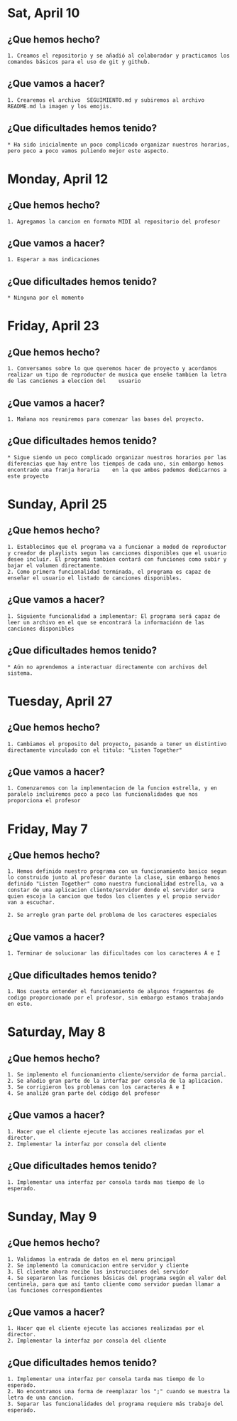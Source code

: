# Sat, April 10

## ¿Que hemos hecho?

	1. Creamos el repositorio y se añadió al colaborador y practicamos los comandos básicos para el uso de git y github.
## ¿Que vamos a hacer?

	1. Crearemos el archivo  SEGUIMIENTO.md y subiremos al archivo README.md la imagen y los emojis.

## ¿Que dificultades hemos tenido?

	* Ha sido inicialmente un poco complicado organizar nuestros horarios, pero poco a poco vamos puliendo mejor este aspecto.


# Monday, April 12
## ¿Que hemos hecho?

	1. Agregamos la cancion en formato MIDI al repositorio del profesor
	
## ¿Que vamos a hacer?

	1. Esperar a mas indicaciones

## ¿Que dificultades hemos tenido?
	
	* Ninguna por el momento


# Friday, April 23
## ¿Que hemos hecho?

	1. Conversamos sobre lo que queremos hacer de proyecto y acordamos realizar un tipo de reproductor de musica que enseñe tambien la letra de las canciones a eleccion del 	usuario
	
## ¿Que vamos a hacer?

	1. Mañana nos reuniremos para comenzar las bases del proyecto.

## ¿Que dificultades hemos tenido?
	
	* Sigue siendo un poco complicado organizar nuestros horarios por las diferencias que hay entre los tiempos de cada uno, sin embargo hemos encontrado una franja horaria 	en la que ambos podemos dedicarnos a este proyecto

# Sunday, April 25
## ¿Que hemos hecho?

	1. Establecimos que el programa va a funcionar a modod de reproductor y creador de playlists segun las canciones disponibles que el usuario desee incluir. El programa tambien contará con funciones como subir y bajar el volumen directamente.
	2. Como primera funcionalidad terminada, el programa es capaz de enseñar el usuario el listado de canciones disponibles.
	
## ¿Que vamos a hacer?

	1. Siguiente funcionalidad a implementar: El programa será capaz de leer un archivo en el que se encontrará la informaciónn de las canciones disponibles

## ¿Que dificultades hemos tenido?
	
	* Aún no aprendemos a interactuar directamente con archivos del sistema.

# Tuesday, April 27
## ¿Que hemos hecho?

	1. Cambiamos el proposito del proyecto, pasando a tener un distintivo directamente vinculado con el titulo: "Listen Together"
	
## ¿Que vamos a hacer?

	1. Comenzaremos con la implementacion de la funcion estrella, y en paralelo incluiremos poco a poco las funcionalidades que nos proporciona el profesor

# Friday, May 7
## ¿Que hemos hecho?

	1. Hemos definido nuestro programa con un funcionamiento basico segun lo construido junto al profesor durante la clase, sin embargo hemos definido "Listen Together" como nuestra funcionalidad estrella, va a constar de una aplicacion cliente/servidor donde el servidor sera quien escoja la cancion que todos los clientes y el propio servidor van a escuchar.

	2. Se arreglo gran parte del problema de los caracteres especiales
	
## ¿Que vamos a hacer?

	1. Terminar de solucionar las dificultades con los caracteres Á e Í

## ¿Que dificultades hemos tenido?

	1. Nos cuesta entender el funcionamiento de algunos fragmentos de codigo proporcionado por el profesor, sin embargo estamos trabajando en esto.

# Saturday, May 8
## ¿Que hemos hecho?

	1. Se implemento el funcionamiento cliente/servidor de forma parcial.
	2. Se añadio gran parte de la interfaz por consola de la aplicacion.
	3. Se corrigieron los problemas con los caracteres Á e Í
	4. Se analizó gran parte del código del profesor
	
## ¿Que vamos a hacer?

	1. Hacer que el cliente ejecute las acciones realizadas por el director.
	2. Implementar la interfaz por consola del cliente

## ¿Que dificultades hemos tenido?

	1. Implementar una interfaz por consola tarda mas tiempo de lo esperado.


# Sunday, May 9
## ¿Que hemos hecho?

	1. Validamos la entrada de datos en el menu principal
	2. Se implementó la comunicacion entre servidor y cliente
	3. El cliente ahora recibe las instrucciones del servidor
	4. Se separaron las funciones básicas del programa según el valor del centinela, para que así tanto cliente como servidor puedan llamar a las funciones correspondientes
	
## ¿Que vamos a hacer?

	1. Hacer que el cliente ejecute las acciones realizadas por el director.
	2. Implementar la interfaz por consola del cliente

## ¿Que dificultades hemos tenido?

	1. Implementar una interfaz por consola tarda mas tiempo de lo esperado.
	2. No encontramos una forma de reemplazar los ";" cuando se muestra la letra de una cancion.
	3. Separar las funcionalidades del programa requiere más trabajo del esperado.

